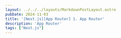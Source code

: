 ```yaml
---
layout: ../../../layouts/MarkdownPostLayout.astro
pubDate: 2024-11-03
title: '[Next.js][App Router] 1. App Router'
description: 'App Router'
tags: ["Next.js"]
---
```


##